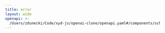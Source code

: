 ```yaml
---
title: error
layout: wide
openapi: >-
  /Users/zdunecki/Code/xyd-js/openai-clone/openapi.yaml#/components/schemas/RealtimeServerEventError
---
```


